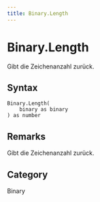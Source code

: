```yaml
---
title: Binary.Length
---
```


# Binary.Length


Gibt die Zeichenanzahl zurück.


## Syntax

```powerquery
Binary.Length(
    binary as binary
) as number
```


## Remarks

Gibt die Zeichenanzahl zurück.



## Category
Binary
